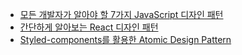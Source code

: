 - [모든 개발자가 알아야 할 7가지 JavaScript 디자인 패턴](./모든_개발자가_알아야_할_7가지_JavaScript_디자인_패턴.md)
- [간단하게 알아보는 React 디자인 패턴](./간단하게_알아보는_React_디자인_패턴.md)
- [Styled-components를 활용한 Atomic Design Pattern](./Styled-components를_활용한_Atomic_Design_Pattern.md)